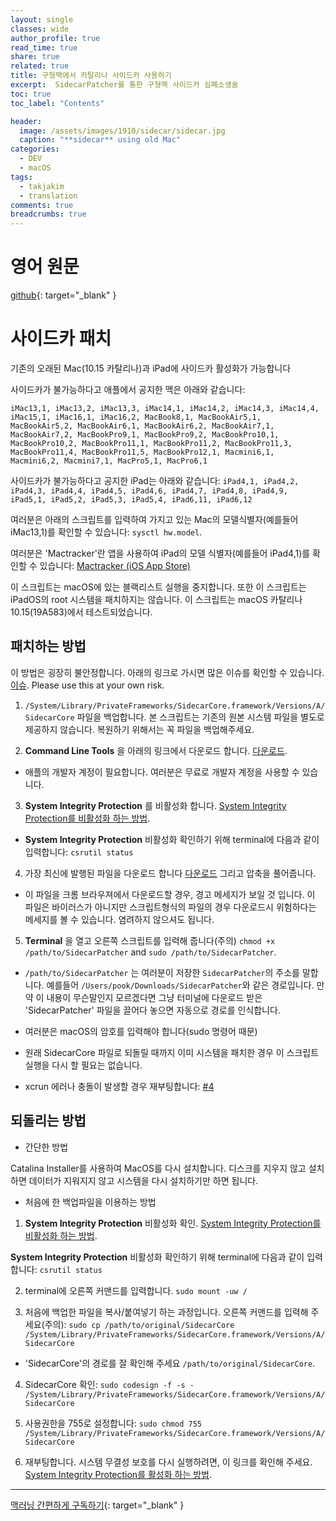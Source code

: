 ```yaml
---
layout: single
classes: wide
author_profile: true
read_time: true
share: true
related: true
title: 구형맥에서 카탈리나 사이드카 사용하기
excerpt:  SidecarPatcher를 통한 구형맥 사이드카 심폐소생술
toc: true
toc_label: "Contents"

header:
  image: /assets/images/1910/sidecar/sidecar.jpg
  caption: "**sidecar** using old Mac"
categories:
  - DEV
  - macOS
tags:
  - takjakim
  - translation
comments: true
breadcrumbs: true
---
```


# 영어 원문

[github](https://github.com/pookjw/SidecarPatcher){: target="_blank" } 



# 사이드카 패치

기존의 오래된 Mac(10.15 카탈리나)과 iPad에 사이드카 활성화가 가능합니다

사이드카가 불가능하다고 애플에서 공지한 맥은 아래와 같습니다:

`iMac13,1, iMac13,2, iMac13,3, iMac14,1, iMac14,2, iMac14,3, iMac14,4, iMac15,1, iMac16,1, iMac16,2, MacBook8,1, MacBookAir5,1, MacBookAir5,2, MacBookAir6,1, MacBookAir6,2, MacBookAir7,1, MacBookAir7,2, MacBookPro9,1, MacBookPro9,2, MacBookPro10,1, MacBookPro10,2, MacBookPro11,1, MacBookPro11,2, MacBookPro11,3, MacBookPro11,4, MacBookPro11,5, MacBookPro12,1, Macmini6,1, Macmini6,2, Macmini7,1, MacPro5,1, MacPro6,1`

사이드카가 불가능하다고 공지한 iPad는 아래와 같습니다:
`iPad4,1, iPad4,2, iPad4,3, iPad4,4, iPad4,5, iPad4,6, iPad4,7, iPad4,8, iPad4,9, iPad5,1, iPad5,2, iPad5,3, iPad5,4, iPad6,11, iPad6,12`

여러분은 아래의 스크립트를 입력하여 가지고 있는 Mac의 모델식별자(예를들어 iMac13,1)를 확인할 수 있습니다: `sysctl hw.model`.

여러분은 'Mactracker'란 앱을 사용하여 iPad의 모델 식별자(예를들어 iPad4,1)를 확인할 수 있습니다: [Mactracker (iOS App Store)](https://apps.apple.com/us/app/mactracker/id311421597)

이 스크립트는 macOS에 있는 블랙리스트 실행을 중지합니다. 또한 이 스크립트는 iPadOS의 root 시스템을 패치하지는 않습니다. 이 스크립트는 macOS 카탈리나 10.15(19A583)에서 테스트되었습니다.

## 패치하는 방법

이 방법은 굉장히 불안정합니다. 아래의 링크로 가시면 많은 이슈를 확인할 수 있습니다. [이슈](https://github.com/pookjw/SidecarPatcher/issues). Please use this at your own risk.

1. `/System/Library/PrivateFrameworks/SidecarCore.framework/Versions/A/SidecarCore` 파일을 백업합니다. 본 스크립트는 기존의 원본 시스템 파일을 별도로 제공하지 않습니다. 복원하기 위해서는 꼭 파일을 백업해주세요.

2. **Command Line Tools** 을 아래의 링크에서 다운로드 합니다. [다운로드](https://developer.apple.com/download/more/).

- 애플의 개발자 계정이 필요합니다. 여러분은 무료로 개발자 계정을 사용할 수 있습니다.

3. **System Integrity Protection** 를 비활성화 합니다. [System Integrity Protection를 비활성화 하는 방법](https://www.imore.com/how-turn-system-integrity-protection-macos).

- **System Integrity Protection** 비활성화 확인하기 위해 terminal에 다음과 같이 입력합니다: `csrutil status`

4. 가장 최신에 발행된 파일을 다운로드 합니다 [다운로드](https://github.com/pookjw/SidecarPatcher/releases) 그리고 압축을 풀어줍니다.

- 이 파일을 크롬 브라우져에서 다운로드할 경우, 경고 메세지가 보일 것 입니다. 이 파일은 바이러스가 아니지만 스크립트형식의 파일의 경우 다운로드시 위험하다는 메세지를 볼 수 있습니다. 염려하지 않으셔도 됩니다.

5. **Terminal** 을 열고 오른쪽 스크립트를 입력해 줍니다(주의) `chmod +x /path/to/SidecarPatcher` and `sudo /path/to/SidecarPatcher`. 

- `/path/to/SidecarPatcher` 는 여러분이 저장한 `SidecarPatcher`의 주소를 말합니다. 예를들어 `/Users/pook/Downloads/SidecarPatcher`와 같은 경로입니다. 만약 이 내용이 무슨말인지 모르겠다면 그냥 터미널에 다운로드 받은 'SidecarPatcher' 파일을 끌어다 놓으면 자동으로 경로를 인식합니다.

- 여러분은 macOS의 암호를 입력해야 합니다(sudo 명령어 때문)

- 원래 SidecarCore 파일로 되돌릴 때까지 이미 시스템을 패치한 경우 이 스크립트 실행을 다시 할 필요는 없습니다.

- xcrun 에러나 충돌이 발생할 경우 재부팅합니다: [#4](https://github.com/pookjw/SidecarPatcher/issues/4)

## 되돌리는 방법

- 간단한 방법

Catalina Installer를 사용하여 MacOS를 다시 설치합니다. 디스크를 지우지 않고 설치하면 데이터가 지워지지 않고 시스템을 다시 설치하기만 하면 됩니다.

- 처음에 한 백업파일을 이용하는 방법

1. **System Integrity Protection** 비활성화 확인. [System Integrity Protection를 비활성화 하는 방법](https://www.imore.com/how-turn-system-integrity-protection-macos).

**System Integrity Protection** 비활성화 확인하기 위해 terminal에 다음과 같이 입력합니다: `csrutil status`

2. terminal에 오른쪽 커맨드를 입력합니다. `sudo mount -uw /`

3. 처음에 백업한 파일을 복사/붙여넣기 하는 과정입니다. 오른쪽 커맨드를 입력해 주세요(주의): `sudo cp /path/to/original/SidecarCore /System/Library/PrivateFrameworks/SidecarCore.framework/Versions/A/SidecarCore`

- 'SidecarCore'의 경로를 잘 확인해 주세요 `/path/to/original/SidecarCore`.

4. SidecarCore 확인: `sudo codesign -f -s - /System/Library/PrivateFrameworks/SidecarCore.framework/Versions/A/SidecarCore`

5. 사용권한을 755로 설정합니다: `sudo chmod 755 /System/Library/PrivateFrameworks/SidecarCore.framework/Versions/A/SidecarCore`

6. 재부팅합니다. 시스템 무결성 보호를 다시 실행하려면, 이 링크를 확인해 주세요. [System Integrity Protection를 활성화 하는 방법](https://www.imore.com/how-turn-system-integrity-protection-macos).


---


[맥러닝 간편하게 구독하기](https://www.youtube.com/channel/UCwq1IYf7GhmJgJtqjbBX1IA?sub_confirmation=1){: target="_blank" } 

 
